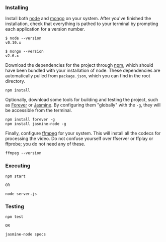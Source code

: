 ### Installing ###

Install both [node](http://www.nodejs.org) and [mongo](http://www.mongodb.org) on your system. After you've finished the installation, check that everything is pathed to your terminal by prompting each application for a version number.

    $ node --version
    v0.10.x
    
    $ mongo --version
    v2.6.x

Download the dependencies for the project through [npm](https://www.npmjs.com), which should have been bundled with your installation of node. These dependencies are automatically pulled from ``package.json``, which you can find in the root directory.

    npm install

Optionally, download some tools for building and testing the project, such as [Forever](https://github.com/foreverjs/forever) or [Jasmine](http://jasmine.github.io/). By configuring them "globally" with the ``-g``, they will be accessible from the terminal.

    npm install forever -g
    npm install jasmine-node -g

Finally, configure [ffmpeg](https://www.ffmpeg.org) for your system. This will install all the codecs for processing the video. Do not confuse yourself over ffserver or ffplay or ffprobe; you do not need any of these.

    ffmpeg --version

### Executing ###

    npm start
    
    OR
    
    node server.js

### Testing ###

    npm test
    
    OR
    
    jasmine-node specs
